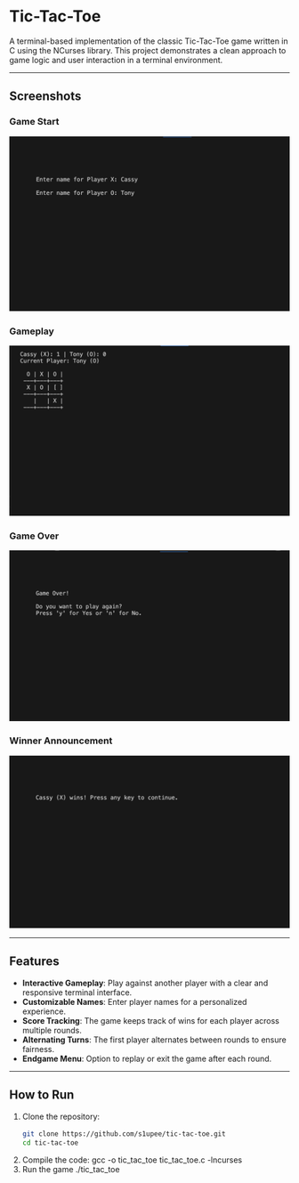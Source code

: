 # Tic-Tac-Toe

A terminal-based implementation of the classic Tic-Tac-Toe game written in C using the NCurses library. This project demonstrates a clean approach to game logic and user interaction in a terminal environment.

---

## Screenshots

### Game Start
![Game Start](pictures/Screenshot_start.png)

### Gameplay
![Gameplay](pictures/Screenshot_gameplay.png)

### Game Over
![Game Over](pictures/Screenshot_game_over.png)

### Winner Announcement
![Winner Announcement](pictures/Screenshot_winner.png)

---

## Features

- **Interactive Gameplay**: Play against another player with a clear and responsive terminal interface.
- **Customizable Names**: Enter player names for a personalized experience.
- **Score Tracking**: The game keeps track of wins for each player across multiple rounds.
- **Alternating Turns**: The first player alternates between rounds to ensure fairness.
- **Endgame Menu**: Option to replay or exit the game after each round.

---

## How to Run

1. Clone the repository:
   ```bash
   git clone https://github.com/s1upee/tic-tac-toe.git
   cd tic-tac-toe
2. Compile the code: 
   gcc -o tic_tac_toe tic_tac_toe.c -lncurses
3. Run the game
   ./tic_tac_toe